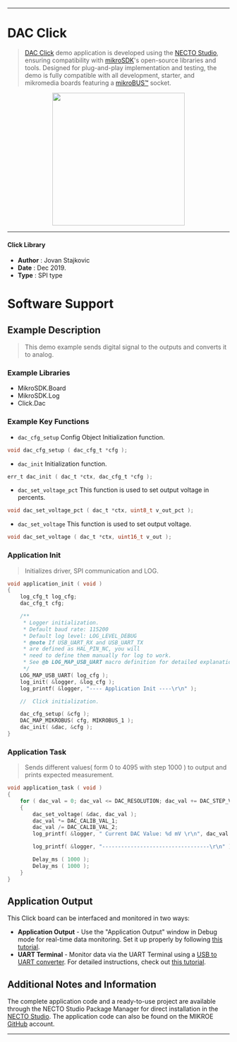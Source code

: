 
---
# DAC Click

> [DAC Click](https://www.mikroe.com/?pid_product=MIKROE-950) demo application is developed using
the [NECTO Studio](https://www.mikroe.com/necto), ensuring compatibility with [mikroSDK](https://www.mikroe.com/mikrosdk)'s
open-source libraries and tools. Designed for plug-and-play implementation and testing, the demo is fully compatible with
all development, starter, and mikromedia boards featuring a [mikroBUS&trade;](https://www.mikroe.com/mikrobus) socket.

<p align="center">
  <img src="https://www.mikroe.com/?pid_product=MIKROE-950&image=1" height=300px>
</p>

---

#### Click Library

- **Author**        : Jovan Stajkovic
- **Date**          : Dec 2019.
- **Type**          : SPI type

# Software Support

## Example Description

> 
> This demo example sends digital signal to the outputs 
> and converts it to analog.
>

### Example Libraries

- MikroSDK.Board
- MikroSDK.Log
- Click.Dac

### Example Key Functions

- `dac_cfg_setup` Config Object Initialization function. 
```c
void dac_cfg_setup ( dac_cfg_t *cfg );
``` 
 
- `dac_init` Initialization function. 
```c
err_t dac_init ( dac_t *ctx, dac_cfg_t *cfg );
```

- `dac_set_voltage_pct`  This function is used to set output voltage in percents. 
```c
void dac_set_voltage_pct ( dac_t *ctx, uint8_t v_out_pct );
```
 
- `dac_set_voltage` This function is used to set output voltage. 
```c
void dac_set_voltage ( dac_t *ctx, uint16_t v_out );
```

### Application Init

>
> Initializes driver, SPI communication and LOG.
> 

```c
void application_init ( void )
{
    log_cfg_t log_cfg;
    dac_cfg_t cfg;

    /** 
     * Logger initialization.
     * Default baud rate: 115200
     * Default log level: LOG_LEVEL_DEBUG
     * @note If USB_UART_RX and USB_UART_TX 
     * are defined as HAL_PIN_NC, you will 
     * need to define them manually for log to work. 
     * See @b LOG_MAP_USB_UART macro definition for detailed explanation.
     */
    LOG_MAP_USB_UART( log_cfg );
    log_init( &logger, &log_cfg );
    log_printf( &logger, "---- Application Init ----\r\n" );

    //  Click initialization.

    dac_cfg_setup( &cfg );
    DAC_MAP_MIKROBUS( cfg, MIKROBUS_1 );
    dac_init( &dac, &cfg );
}
```

### Application Task

>
> Sends different values( form 0 to 4095 with step 1000 ) to output and 
> prints expected measurement.
> 

```c
void application_task ( void )
{
    for ( dac_val = 0; dac_val <= DAC_RESOLUTION; dac_val += DAC_STEP_VALUE )
    {
        dac_set_voltage( &dac, dac_val );
        dac_val *= DAC_CALIB_VAL_1;
        dac_val /= DAC_CALIB_VAL_2;
        log_printf( &logger, " Current DAC Value: %d mV \r\n", dac_val );

        log_printf( &logger, "----------------------------------\r\n" );

        Delay_ms ( 1000 );
        Delay_ms ( 1000 );
    }
}
```

## Application Output

This Click board can be interfaced and monitored in two ways:
- **Application Output** - Use the "Application Output" window in Debug mode for real-time data monitoring.
Set it up properly by following [this tutorial](https://www.youtube.com/watch?v=ta5yyk1Woy4).
- **UART Terminal** - Monitor data via the UART Terminal using
a [USB to UART converter](https://www.mikroe.com/click/interface/usb?interface*=uart,uart). For detailed instructions,
check out [this tutorial](https://help.mikroe.com/necto/v2/Getting%20Started/Tools/UARTTerminalTool).

## Additional Notes and Information

The complete application code and a ready-to-use project are available through the NECTO Studio Package Manager for 
direct installation in the [NECTO Studio](https://www.mikroe.com/necto). The application code can also be found on
the MIKROE [GitHub](https://github.com/MikroElektronika/mikrosdk_click_v2) account.

---
